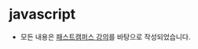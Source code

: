 # javascript
 
- 모든 내용은 [패스트캠퍼스 강의](https://storage.googleapis.com/static.fastcampus.co.kr/prod/uploads/202107/110923-24/[패스트캠퍼스]-교육과정소개서-김민태의-프론트엔드-아카데미---제-1강-javascript---typescript-essential.pdf)를 바탕으로 작성되었습니다.